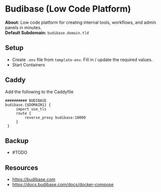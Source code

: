 # Budibase (Low Code Platform)

**About:** Low code platform for creating internal tools, workflows, and admin panels in minutes. \
**Default Subdomain:** `budibase.domain.tld`

## Setup

- Create `.env` file from `template-env`. Fill in / update the required values.
- Start Containers

## Caddy
Add the following to the Caddyfile
```
########## BUDIBASE
budibase.{$DOMAIN1} {
	 import use_tls
	 route {
		 reverse_proxy budibase:10000
	 }
 }
```

## Backup

- #TODO

## Resources

- https://budibase.com
- https://docs.budibase.com/docs/docker-compose
